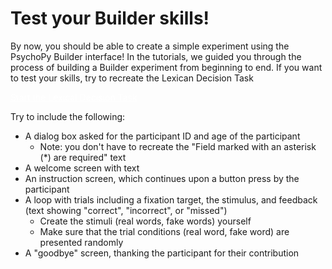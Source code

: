 # Test your Builder skills!
By now, you should be able to create a simple experiment using the PsychoPy Builder interface! In the tutorials, we guided you through the process of building a Builder experiment from beginning to end. If you want to test your skills, try to recreate the Lexican Decision Task 

<a href="https://run.pavlovia.org/demos/lexical-decision-task/html/" class="btn btn-primary" style="color:white;">Start the Lexical Decision Task
</a>

Try to include the following:

* A dialog box asked for the participant ID and age of the participant
  * Note: you don't have to recreate the "Field marked with an asterisk (*) are required" text
* A welcome screen with text
* An instruction screen, which continues upon a button press by the participant
* A loop with trials including a fixation target, the stimulus, and feedback (text showing "correct", "incorrect", or "missed")
  * Create the stimuli (real words, fake words) yourself
  * Make sure that the trial conditions (real word, fake word) are presented randomly
* A "goodbye" screen, thanking the participant for their contribution